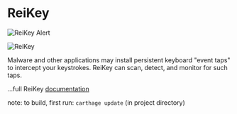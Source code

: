 # ReiKey

![ReiKey Alert](https://objective-see.com/images/RK/alert.png)

![ReiKey](https://objective-see.com/images/RK/rk.png)

Malware and other applications may install persistent keyboard "event taps" to intercept your keystrokes.
ReiKey can scan, detect, and monitor for such taps.

...full ReiKey [documentation](https://objective-see.com/products/reikey.html)

note: to build, first run: `carthage update` (in project directory)

